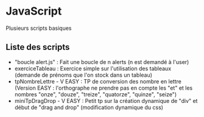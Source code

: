 # JavaScript
Plusieurs scripts basiques

## Liste des scripts
- "boucle alert.js" : Fait une boucle de n alerts (n est demandé à l'user)
- exerciceTableau : Exercice simple sur l'utilisation des tableaux (demande de prénoms que l'on stock dans un tableau)
- tpNombreLettre - V EASY : TP de conversion des nombre en lettre (Version EASY : l'orthographe ne prendre pas en compte les "et" et les nombres "onze", "douze", "treize", "quatorze", "quinze", "seize")
- miniTpDragDrop - V EASY : Petit tp sur la création dynamique de "div" et début de "drag and drop" (modification dynamique du css)
